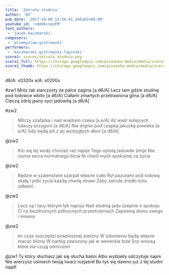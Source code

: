 ```yaml
---
title: 'Zatruta studnia'
author: 'DX'
pub_date: '2017-10-08 22:56:41.246163+00:00'
youtube_id: 'ndmVKcsqsFM'
text_authors:
 - 'jacek-kaczmarski'
composers:
 - 'przemyslaw-gintrowski'
performers:
 - 'kaczmarski-gintrowski-lapinski'
score1: scores/zatruta_studnia.png
score1_full: https://storage.googleapis.com/piosenka-media/media/scores/zatruta_studnia.png
score1_thumb: https://storage.googleapis.com/piosenka-media/media/scores/zatruta_studnia.png.180x0_q85_upscale.png
---
```


d6/A: x0320x 
e/A: x0200x

#zw1
Mróz tak siarczysty że palce zagina [a d6/A]
Lecz tam gdzie studnię pod lodowce wbito [a d6/A]
Ciałami zmarłych przetrawiona glina [a d6/A]
Cieczą zdrój jasny syci jadowitą [a d6/A]

#zw2
>Milczy szafarka i nad wiadrem czeka  [a e/A]
>Aż wiatr kolejnych tułaczy przygoni [a d6/A]
>Nie drgnie pod czapką jakucką powieka [a e/A]
>Gdy będą pili z jej wystygłych dłoni [a d6/A]

@zw2
>Kto się tej wody chociaż raz napije
>Tego oplotą jadowite żmije
>Nie zazna serca normalnego bicia
>Ni chwili myśli spokojnej za życia

@zw2
>Będzie w szaleństwie szarpał własne ciało
>Rył pazurami pod lodową skałą
>I póki życia każdą chwilę strawi
>Żeby zatrute źródło bólu zdławić

@zw2
>Lecz są i tacy którym łyk napoju
>Nad studnią jadu szepnie o spokoju
>Ci na bezdrożnych północnych przestrzeniach
>Zapomną domu swego i imienia

@zw2
>Im czas oszczędzi pośpiesznej siwizny
>W zdumieniu będą własne macać blizny
>W barłóg zawszony jak w weneckie łoże
>Sny wniosą które nie czują odmrożeń

@zw1
Ty który słuchasz jak się słucha baśni
Albo wyblakły odczytuje napis
Nie wierzysz uśmiech twoją twarz rozjaśnił
Bo tyś się dawno już z tej studni napił!